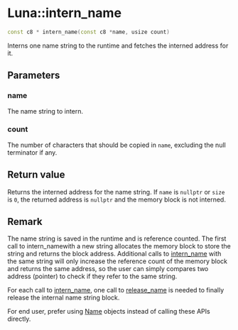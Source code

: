 # Luna::intern_name

```c++
const c8 * intern_name(const c8 *name, usize count)
```

Interns one name string to the runtime and fetches the interned address for it. 



## Parameters
### name
The name string to intern. 

### count
The number of characters that should be copied in `name`, excluding the null terminator if any. 

## Return value
Returns the interned address for the name string. If `name` is `nullptr` or `size` is `0`, the returned address is `nullptr` and the memory block is not interned. 

## Remark
The name string is saved in the runtime and is reference counted. The first call to intern_namewith a new string allocates the memory block to store the string and returns the block address. Additional calls to [intern_name](group___runtime_name_1gaa261ca6305ee4dee587492a004d6f9ee.md) with the same string will only increase the reference count of the memory block and returns the same address, so the user can simply compares two address (pointer) to check if they refer to the same string.


For each call to [intern_name](group___runtime_name_1gaa261ca6305ee4dee587492a004d6f9ee.md), one call to [release_name](group___runtime_name_1ga5556ed51beb79868d1c0f036ea3aa04d.md) is needed to finally release the internal name string block.

For end user, prefer using [Name](class_luna_1_1_name.md) objects instead of calling these APIs directly. 

